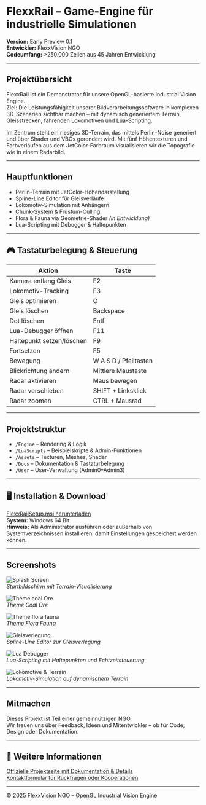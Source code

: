 #  FlexxRail – Game-Engine für industrielle Simulationen

**Version:** Early Preview 0.1  
**Entwickler:** FlexxVision NGO  
**Codeumfang:** >250.000 Zeilen aus 45 Jahren Entwicklung

---

##  Projektübersicht

FlexxRail ist ein Demonstrator für unsere OpenGL-basierte Industrial Vision Engine.  
Ziel: Die Leistungsfähigkeit unserer Bildverarbeitungssoftware in komplexen 3D-Szenarien sichtbar machen – mit dynamisch generiertem Terrain, Gleisstrecken, fahrenden Lokomotiven und Lua-Scripting.

Im Zentrum steht ein riesiges 3D-Terrain, das mittels Perlin-Noise generiert und über Shader und VBOs gerendert wird. Mit fünf Höhentexturen und Farbverläufen aus dem JetColor-Farbraum visualisieren wir die Topografie wie in einem Radarbild.

---

##  Hauptfunktionen

-  Perlin-Terrain mit JetColor-Höhendarstellung  
-  Spline-Line Editor für Gleisverläufe  
-  Lokomotiv-Simulation mit Anhängern  
-  Chunk-System & Frustum-Culling  
-  Flora & Fauna via Geometrie-Shader *(in Entwicklung)*  
-  Lua-Scripting mit Debugger & Haltepunkten  

---

## 🎮 Tastaturbelegung & Steuerung

| Aktion | Taste |
|--------|-------|
| Kamera entlang Gleis | F2 |
| Lokomotiv-Tracking | F3 |
| Gleis optimieren | O |
| Gleis löschen | Backspace |
| Dot löschen | Entf |
| Lua-Debugger öffnen | F11 |
| Haltepunkt setzen/löschen | F9 |
| Fortsetzen | F5 |
| Bewegung | W A S D / Pfeiltasten |
| Blickrichtung ändern | Mittlere Maustaste |
| Radar aktivieren | Maus bewegen |
| Radar verschieben | SHIFT + Linksklick |
| Radar zoomen | CTRL + Mausrad |

---

## Projektstruktur

- `/Engine` – Rendering & Logik  
- `/LuaScripts` – Beispielskripte & Admin-Funktionen  
- `/Assets` – Texturen, Meshes, Shader  
- `/Docs` – Dokumentation & Tastaturbelegung  
- `/User` – User-Verwaltung (Admin0–Admin3)

---

## 🖥️ Installation & Download

[FlexxRailSetup.msi herunterladen](https://www.flexxvision.de/flexxrail.html#download)  
**System:** Windows 64 Bit  
**Hinweis:** Als Administrator ausführen oder außerhalb von Systemverzeichnissen installieren, damit Einstellungen gespeichert werden können.

---

## Screenshots

![Splash Screen](https://www.flexxvision.de/media/images/splash-large.jpg)  
*Startbildschirm mit Terrain-Visualisierung*

![Theme coal Ore](https://www.flexxvision.de/media/images/theme-large.jpg)  
*Theme Coal Ore*

![Theme flora fauna](https://www.flexxvision.de/media/images/theme2-large.jpg)  
*Theme Flora Fauna*

![Gleisverlegung](https://www.flexxvision.de/media/images/terraintrackedit-01-large.jpg)  
*Spline-Line Editor zur Gleisverlegung*

![Lua Debugger](https://www.flexxvision.de/media/images/terrainlua-large.jpg)  
*Lua-Scripting mit Haltepunkten und Echtzeitsteuerung*

![Lokomotive & Terrain](https://www.flexxvision.de/media/images/lokfollow-large.jpg)  
*Lokomotiv-Simulation auf dynamischem Terrain*

---

## Mitmachen

Dieses Projekt ist Teil einer gemeinnützigen NGO.  
Wir freuen uns über Feedback, Ideen und Mitentwickler – ob für Code, Design oder Dokumentation.

---

## 🔗 Weitere Informationen

 [Offizielle Projektseite mit Dokumentation & Details](https://www.flexxvision.de/flexxrail.html)  
 [Kontaktformular für Rückfragen oder Kooperationen](https://www.flexxvision.de/kontakt.html)

---

© 2025 FlexxVision NGO – OpenGL Industrial Vision Engine


